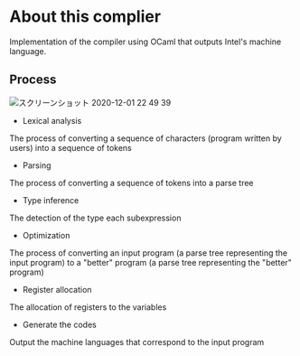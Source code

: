 # About this complier
Implementation of the compiler using OCaml that outputs Intel's machine language.

## Process
![スクリーンショット 2020-12-01 22 49 39](https://user-images.githubusercontent.com/51024485/100749123-9306d700-3427-11eb-9570-72bbd0044616.png)

- Lexical analysis

The process of converting a sequence of characters (program written by users) into a sequence of tokens


- Parsing

The process of converting a sequence of tokens into a parse tree


- Type inference

The detection of the type each subexpression


- Optimization

The process of converting an input program (a parse tree representing the input program) to a "better" program (a parse tree representing the "better" program)


- Register allocation

The allocation of registers to the variables


- Generate the codes

Output the machine languages that correspond to the input program
